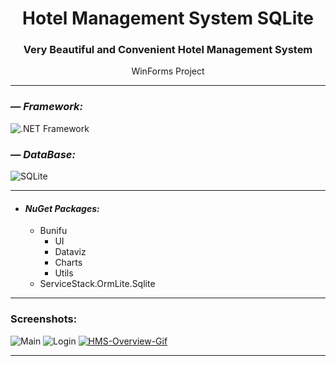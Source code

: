 <h1 align="center">Hotel Management System SQLite</h1>
<h3 align="center">Very Beautiful and Convenient Hotel Management System</h3>
<p align="center">WinForms Project</p>


---

### — _Framework:_
![.NET Framework](https://img.shields.io/badge/.NET%20Framework%204.8-5C2D91?style=for-the-badge&logo=.net&logoColor=white)

### — _DataBase:_
![SQLite](https://img.shields.io/badge/sqlite-%2307405e.svg?style=for-the-badge&logo=sqlite&logoColor=white)

---

- #### _NuGet Packages:_
    - Bunifu
        - UI
        - Dataviz
        - Charts
        - Utils
    - ServiceStack.OrmLite.Sqlite

---

### Screenshots:
<img src="https://i.ibb.co/BZqJmNK/Main.png" alt="Main" border="0">
<img src="https://i.ibb.co/WG6CdZ7/Login.png" alt="Login" border="0">
<a href="https://i.ibb.co/TtDBmDr/HMS-Overview-Gif.gif"><img src="https://i.ibb.co/TtDBmDr/HMS-Overview-Gif.gif" alt="HMS-Overview-Gif" border="0"></a>

---
